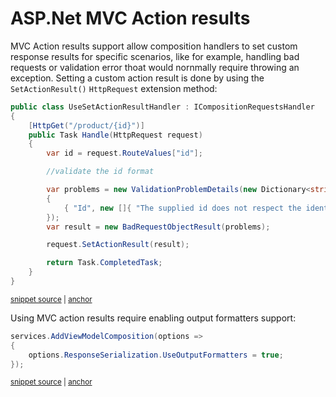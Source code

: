 <!--
GENERATED FILE - DO NOT EDIT
This file was generated by [MarkdownSnippets](https://github.com/SimonCropp/MarkdownSnippets).
Source File: /docs/action-results.source.md
To change this file edit the source file and then run MarkdownSnippets.
-->

# ASP.Net MVC Action results

MVC Action results support allow composition handlers to set custom response results for specific scenarios, like for example, handling bad requests or validation error thoat would nornmally require throwing an exception. Setting a custom action result is done by using the `SetActionResult()` `HttpRequest` extension method:

<!-- snippet: net-core-3x-action-results -->
<a id='snippet-net-core-3x-action-results'></a>
```cs
public class UseSetActionResultHandler : ICompositionRequestsHandler
{
    [HttpGet("/product/{id}")]
    public Task Handle(HttpRequest request)
    {
        var id = request.RouteValues["id"];

        //validate the id format

        var problems = new ValidationProblemDetails(new Dictionary<string, string[]>()
        {
            { "Id", new []{ "The supplied id does not respect the identifier format." } }
        });
        var result = new BadRequestObjectResult(problems);

        request.SetActionResult(result);

        return Task.CompletedTask;
    }
}
```
<sup><a href='/src/Snippets.NetCore3x/ActionResult/UseSetActionResultHandler.cs#L10-L31' title='Snippet source file'>snippet source</a> | <a href='#snippet-net-core-3x-action-results' title='Start of snippet'>anchor</a></sup>
<!-- endSnippet -->

Using MVC action results require enabling output formatters support:

<!-- snippet: net-core-3x-action-results-required-config -->
<a id='snippet-net-core-3x-action-results-required-config'></a>
```cs
services.AddViewModelComposition(options =>
{
    options.ResponseSerialization.UseOutputFormatters = true;
});
```
<sup><a href='/src/Snippets.NetCore3x/ActionResult/UseSetActionResultHandler.cs#L37-L42' title='Snippet source file'>snippet source</a> | <a href='#snippet-net-core-3x-action-results-required-config' title='Start of snippet'>anchor</a></sup>
<!-- endSnippet -->
